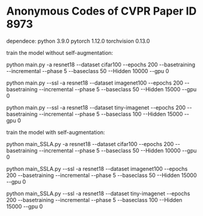 # Anonymous Codes of CVPR Paper ID 8973

dependece:
python 3.9.0
pytorch 1.12.0
torchvision 0.13.0

train the model without self-augmentation:

python main.py -a resnet18 --dataset cifar100 --epochs 200 --basetraining --incremental --phase 5 --baseclass 50 --Hidden 10000 --gpu 0

python main.py --ssl -a resnet18 --dataset imagenet100 --epochs 200 --basetraining --incremental --phase 5 --baseclass 50 --Hidden 15000 --gpu 0

python main.py --ssl -a resnet18 --dataset tiny-imagenet --epochs 200 --basetraining --incremental --phase 5 --baseclass 100 --Hidden 15000 --gpu 0

train the model with self-augmentation:

python main_SSLA.py -a resnet18 --dataset cifar100 --epochs 200 --basetraining --incremental --phase 5 --baseclass 50 --Hidden 10000 --gpu 0

python main_SSLA.py --ssl -a resnet18 --dataset imagenet100 --epochs 200 --basetraining --incremental --phase 5 --baseclass 50 --Hidden 15000 --gpu 0

python main_SSLA.py --ssl -a resnet18 --dataset tiny-imagenet --epochs 200 --basetraining --incremental --phase 5 --baseclass 100 --Hidden 15000 --gpu 0
